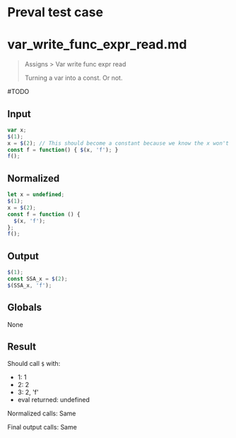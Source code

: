 # Preval test case

# var_write_func_expr_read.md

> Assigns > Var write func expr read
>
> Turning a var into a const. Or not.

#TODO

## Input

`````js filename=intro
var x;
$(1);
x = $(2); // This should become a constant because we know the x won't be read before this assign
const f = function() { $(x, 'f'); }
f();
`````

## Normalized

`````js filename=intro
let x = undefined;
$(1);
x = $(2);
const f = function () {
  $(x, 'f');
};
f();
`````

## Output

`````js filename=intro
$(1);
const SSA_x = $(2);
$(SSA_x, 'f');
`````

## Globals

None

## Result

Should call `$` with:
 - 1: 1
 - 2: 2
 - 3: 2, 'f'
 - eval returned: undefined

Normalized calls: Same

Final output calls: Same
